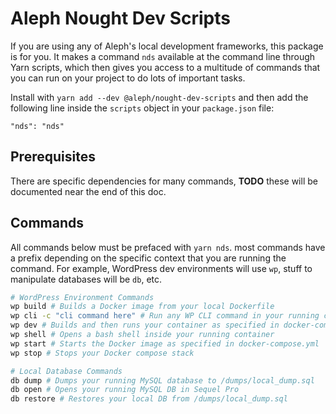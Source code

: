 # Aleph Nought Dev Scripts

If you are using any of Aleph's local development frameworks, this package is for you. It
makes a command `nds` available at the command line through Yarn scripts, which then gives
you access to a multitude of commands that you can run on your project to do lots of important
tasks. 

Install with `yarn add --dev @aleph/nought-dev-scripts` and then add the following line inside the
`scripts` object in your `package.json` file:
```
"nds": "nds"
```

## Prerequisites

There are specific dependencies for many commands, **TODO** these will be documented near the end of this doc. 

## Commands 

All commands below must be prefaced with `yarn nds`. most commands have a prefix depending on the
specific context that you are running the command. For example, WordPress dev environments will use `wp`, stuff to manipulate databases will be `db`, etc. 

```sh
# WordPress Environment Commands
wp build # Builds a Docker image from your local Dockerfile
wp cli -c "cli command here" # Run any WP CLI command in your running container
wp dev # Builds and then runs your container as specified in docker-compose.yml
wp shell # Opens a bash shell inside your running container
wp start # Starts the Docker image as specified in docker-compose.yml
wp stop # Stops your Docker compose stack

# Local Database Commands
db dump # Dumps your running MySQL database to /dumps/local_dump.sql
db open # Opens your running MySQL DB in Sequel Pro
db restore # Restores your local DB from /dumps/local_dump.sql
```